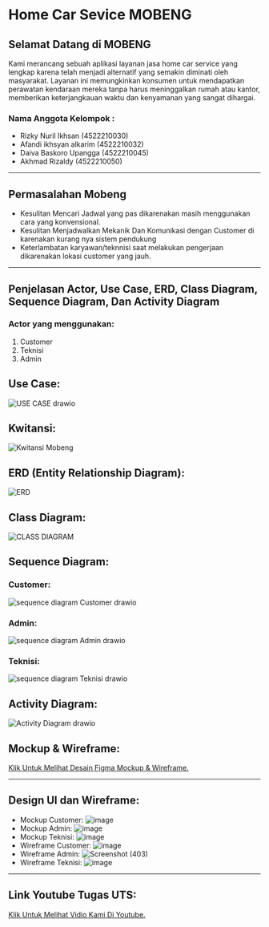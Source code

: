 # Home Car Sevice MOBENG
## Selamat Datang di MOBENG
Kami merancang sebuah aplikasi layanan jasa home car service yang lengkap karena telah menjadi alternatif yang semakin diminati oleh masyarakat. Layanan ini memungkinkan konsumen untuk mendapatkan perawatan kendaraan mereka tanpa harus meninggalkan rumah atau kantor, memberikan keterjangkauan waktu dan kenyamanan yang sangat dihargai.
### Nama Anggota Kelompok :
* Rizky Nuril Ikhsan (4522210030)
* Afandi ikhsyan alkarim (4522210032)
* Daiva Baskoro Upangga (4522210045)
* Akhmad Rizaldy (4522210050)
---
## Permasalahan Mobeng
* Kesulitan Mencari Jadwal yang pas dikarenakan masih menggunakan cara yang konvensional.
* Kesulitan Menjadwalkan Mekanik Dan Komunikasi dengan Customer di karenakan kurang nya sistem pendukung
* Keterlambatan karyawan/teknnisi saat melakukan pengerjaan dikarenakan lokasi customer yang jauh.
---
## Penjelasan Actor, Use Case, ERD, Class Diagram, Sequence Diagram, Dan Activity Diagram
### Actor yang menggunakan:
1. Customer
2. Teknisi
3. Admin

## Use Case:
![USE CASE drawio](https://github.com/akhmadrizaldy74/Kelompok09_Home-Car-Service_APBO/assets/145973003/c4693762-5935-4200-886d-b72168c5c3b4)
## Kwitansi:
![Kwitansi Mobeng](https://github.com/akhmadrizaldy74/Kelompok09_Home-Car-Service_APBO/assets/145973003/d4953198-a885-4d5b-9961-77bd79c2a9ee)
## ERD (Entity Relationship Diagram):
![ERD](https://github.com/akhmadrizaldy74/Kelompok09_Home-Car-Service_APBO/assets/145973003/9751bf15-0295-4ec5-ade9-26fdd50b59cc)
## Class Diagram:
![CLASS DIAGRAM](https://github.com/akhmadrizaldy74/Kelompok09_Home-Car-Service_APBO/assets/145973003/570e7da3-9684-4427-80db-22efc2a8bdc0)
## Sequence Diagram:
### Customer:
![sequence diagram Customer drawio](https://github.com/akhmadrizaldy74/Kelompok09_Home-Car-Service_APBO/assets/145973003/a306124b-d266-4cd4-beaa-c0f84be4d893)
### Admin:
![sequence diagram Admin drawio](https://github.com/akhmadrizaldy74/Kelompok09_Home-Car-Service_APBO/assets/145973003/746e8177-030d-4c5e-87c2-559b42e85dd0)
### Teknisi:
![sequence diagram Teknisi drawio](https://github.com/akhmadrizaldy74/Kelompok09_Home-Car-Service_APBO/assets/145973003/74662533-8cb3-431a-afa2-2f83446184d0)
## Activity Diagram:
![Activity Diagram drawio](https://github.com/akhmadrizaldy74/Kelompok09_Home-Car-Service_APBO/assets/145973003/1a68752b-ac80-46eb-a394-a0c23a9120c4)
## Mockup & Wireframe:
[Klik Untuk Melihat Desain Figma Mockup & Wireframe.](https://www.figma.com/design/lEqspzlItLCg7SnVeSvjQ1/APBO?node-id=142-2483&t=IRwy8gwXZQPg9GHP-1) 

---
## Design UI dan Wireframe:
* Mockup Customer:
![image](https://github.com/akhmadrizaldy74/Kelompok09_Home-Car-Service_APBO/assets/145973003/e86ef318-481f-4c44-b24f-53b9d0ede615)
* Mockup Admin:
![image](https://github.com/akhmadrizaldy74/Kelompok09_Home-Car-Service_APBO/assets/145973003/c3f5b0cd-418b-4aea-a1ba-596fb89b11cb)
* Mockup Teknisi:
![image](https://github.com/akhmadrizaldy74/Kelompok09_Home-Car-Service_APBO/assets/145973003/ea2480e1-dbd8-4b0f-a858-b834b9054a8d)
* Wireframe Customer:
![image](https://github.com/akhmadrizaldy74/Kelompok09_Home-Car-Service_APBO/assets/145973003/4d24699a-9733-4965-ad4b-88e80ca57d1e)
* Wireframe Admin:
![Screenshot (403)](https://github.com/akhmadrizaldy74/Kelompok09_Home-Car-Service_APBO/assets/145973003/b041a4df-4f8d-48e5-bf87-b6e3addc0812)  
* Wireframe Teknisi:
![image](https://github.com/akhmadrizaldy74/Kelompok09_Home-Car-Service_APBO/assets/145973003/7fe7f604-bbab-4bad-99cd-497002df5632)

---
## Link Youtube Tugas UTS:
[Klik Untuk Melihat Vidio Kami Di Youtube.](https://youtu.be/tcPy9HjbCfI) 




